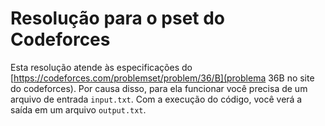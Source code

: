 # Resolução para o pset do Codeforces
Esta resolução atende às especificações do [https://codeforces.com/problemset/problem/36/B](problema 36B no site do codeforces). Por causa disso, para ela funcionar você precisa de um arquivo de entrada `input.txt`. Com a execução do código, você verá a saída em um arquivo `output.txt`.
